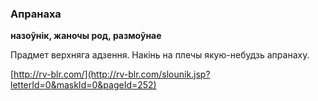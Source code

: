 ### Апранаха
**назоўнік, жаночы род, размоўнае**

Прадмет верхняга адзення. Накінь на плечы якую-небудзь апранаху.

<a rel="author">[http://rv-blr.com/](http://rv-blr.com/slounik.jsp?letterId=0&maskId=0&pageId=252)</a>
